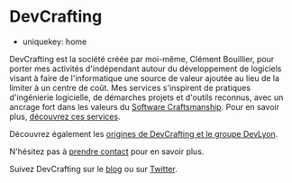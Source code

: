 DevCrafting
===========

- uniquekey: home

DevCrafting est la société créée par moi-même, Clément Bouillier, pour porter mes activités d'indépendant autour du développement de logiciels visant à faire de l'informatique une source de valeur ajoutée au lieu de la limiter à un centre de coût. Mes services s'inspirent de pratiques d'ingénierie logicielle, de démarches projets et d'outils reconnus, avec un ancrage fort dans les valeurs du [Software Craftsmanship](http://manifesto.softwarecraftsmanship.org). Pour en savoir plus, [découvrez ces services](/fr/services/).

Découvrez également les [origines de DevCrafting et le groupe DevLyon](/fr/a-propos/).

N'hésitez pas à [prendre contact](/fr/contact/) pour en savoir plus.

Suivez DevCrafting sur le [blog](/fr/blog/) ou sur [Twitter](https://twitter.com/clem_bouillier).
